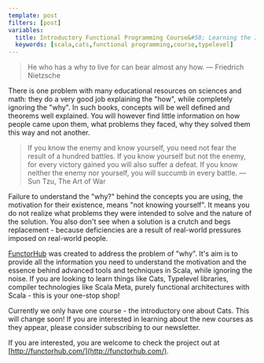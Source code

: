 ```yaml
---
template: post
filters: [post]
variables:
  title: Introductory Functional Programming Course&#58; Learning the Intuitive Way
  keywords: [scala,cats,functional programming,course,typelevel]
---
```



> He who has a why to live for can bear almost any how. ― Friedrich Nietzsche

There is one problem with many educational resources on sciences and math: they do a very good job explaining the "how", while completely ignoring the "why". In such books, concepts will be well defined and theorems well explained. You will however find little information on how people came upon them, what problems they faced, why they solved them this way and not another.

> If you know the enemy and know yourself, you need not fear the result of a hundred battles. If you know yourself but not the enemy, for every victory gained you will also suffer a defeat. If you know neither the enemy nor yourself, you will succumb in every battle. ― Sun Tzu, The Art of War

Failure to understand the "why?" behind the concepts you are using, the motivation for their existence, means "not knowing yourself". It means you do not realize what problems they were intended to solve and the nature of the solution. You also don't see when a solution is a crutch and begs replacement - because deficiencies are a result of real-world pressures imposed on real-world people.

[FunctorHub](http://functorhub.com/) was created to address the problem of "why". It's aim is to provide all the information you need to understand the motivation and the essence behind advanced tools and techniques in Scala, while ignoring the noise. If you are looking to learn things like Cats, Typelevel libraries, compiler technologies like Scala Meta, purely functional architectures with Scala - this is your one-stop shop!

Currently we only have one course - the introductory one about Cats. This will change soon! If you are interested in learning about the new courses as they appear, please consider subscribing to our newsletter.

If you are interested, you are welcome to check the project out at [http://functorhub.com/](http://functorhub.com/).